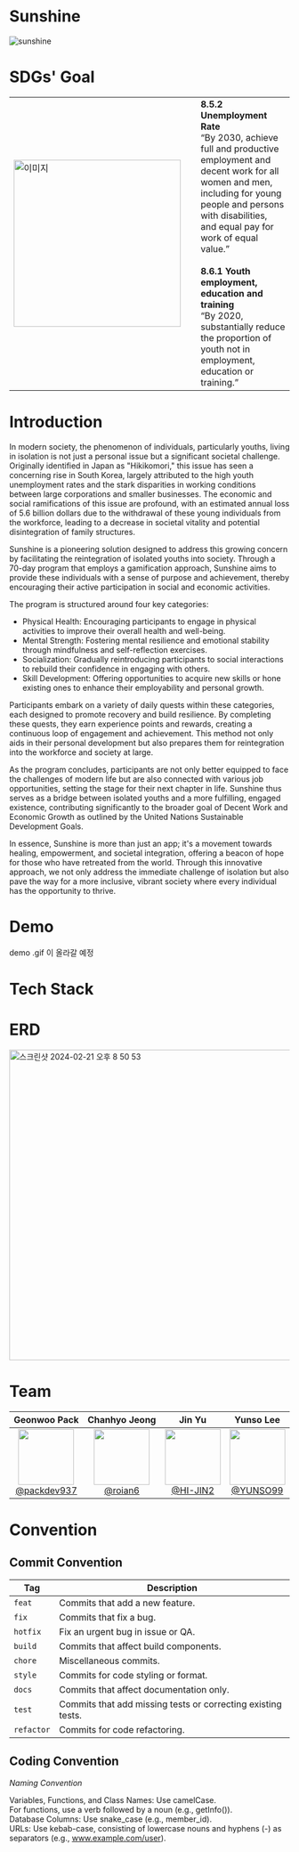 # Sunshine

![sunshine](https://github.com/sunshine-project/.github/assets/89628690/da15e84a-00f5-44e1-ac90-d3a89a1d96ab)

# SDGs' Goal
<table>
<tr>
  <td><img src="https://github.com/sunshine-project/.github/assets/89628690/a24c2717-8f05-4128-81c1-60ccd440006e" alt="이미지" width="300" style="float:left; padding-right:20px;"></td>
  <td>
    <strong>8.5.2 Unemployment Rate</strong><br>
    “By 2030, achieve full and productive employment and decent work for all women and men, including for young people and persons with disabilities, and equal pay for work of equal value.”
    <br><br>
    <strong>8.6.1 Youth employment, education and training</strong><br>
    “By 2020, substantially reduce the proportion of youth not in employment, education or training.”
  </td>
</tr>
</table>


# Introduction
In modern society, the phenomenon of individuals, particularly youths, living in isolation is not just a personal issue but a significant societal challenge. Originally identified in Japan as "Hikikomori," this issue has seen a concerning rise in South Korea, largely attributed to the high youth unemployment rates and the stark disparities in working conditions between large corporations and smaller businesses. The economic and social ramifications of this issue are profound, with an estimated annual loss of 5.6 billion dollars due to the withdrawal of these young individuals from the workforce, leading to a decrease in societal vitality and potential disintegration of family structures.

Sunshine is a pioneering solution designed to address this growing concern by facilitating the reintegration of isolated youths into society. Through a 70-day program that employs a gamification approach, Sunshine aims to provide these individuals with a sense of purpose and achievement, thereby encouraging their active participation in social and economic activities. 

The program is structured around four key categories:
- Physical Health: Encouraging participants to engage in physical activities to improve their overall health and well-being.
- Mental Strength: Fostering mental resilience and emotional stability through mindfulness and self-reflection exercises.
- Socialization: Gradually reintroducing participants to social interactions to rebuild their confidence in engaging with others.
- Skill Development: Offering opportunities to acquire new skills or hone existing ones to enhance their employability and personal growth.

Participants embark on a variety of daily quests within these categories, each designed to promote recovery and build resilience. By completing these quests, they earn experience points and rewards, creating a continuous loop of engagement and achievement. This method not only aids in their personal development but also prepares them for reintegration into the workforce and society at large.

As the program concludes, participants are not only better equipped to face the challenges of modern life but are also connected with various job opportunities, setting the stage for their next chapter in life. Sunshine thus serves as a bridge between isolated youths and a more fulfilling, engaged existence, contributing significantly to the broader goal of Decent Work and Economic Growth as outlined by the United Nations Sustainable Development Goals.

In essence, Sunshine is more than just an app; it's a movement towards healing, empowerment, and societal integration, offering a beacon of hope for those who have retreated from the world. Through this innovative approach, we not only address the immediate challenge of isolation but also pave the way for a more inclusive, vibrant society where every individual has the opportunity to thrive.


# Demo 

demo .gif 이 올라갈 예정

# Tech Stack

# ERD 
<img width="558" alt="스크린샷 2024-02-21 오후 8 50 53" src="https://github.com/sunshine-project/.github/assets/89628690/34731021-9400-4ca6-b3b8-620d518605ef">

# Team

| **Geonwoo Pack** | **Chanhyo Jeong** | **Jin Yu** | **Yunso Lee** |
| :------: | :------: | :------: | :------: |
| [<img src="https://avatars.githubusercontent.com/u/89628690?v=4" height=100 width=100> <br/> @packdev937](https://github.com/packdev937) | [<img src="https://avatars.githubusercontent.com/u/23256775?v=4" height=100 width=100> <br/> @roian6](https://github.com/roian6) | [<img src="https://avatars.githubusercontent.com/u/94737714?v=4" height=100 width=100> <br/> @HI-JIN2](https://github.com/HI-JIN2) | [<img src="https://avatars.githubusercontent.com/u/76758126?v=4" height=100 width=100> <br/> @YUNSO99](https://github.com/YUNSO99) |

# Convention
## Commit Convention
| Tag      | Description                                         |
|----------|-----------------------------------------------------|
| `feat`   | Commits that add a new feature.                     |
| `fix`    | Commits that fix a bug.                             |
| `hotfix` | Fix an urgent bug in issue or QA.                   |
| `build`  | Commits that affect build components.               |
| `chore`  | Miscellaneous commits.                              |
| `style`  | Commits for code styling or format.                 |
| `docs`   | Commits that affect documentation only.             |
| `test`   | Commits that add missing tests or correcting existing tests. |
| `refactor`| Commits for code refactoring.                      |

## Coding Convention
*Naming Convention*

Variables, Functions, and Class Names: Use camelCase. <br>
For functions, use a verb followed by a noun (e.g., getInfo()). <br>
Database Columns: Use snake_case (e.g., member_id). <br>
URLs: Use kebab-case, consisting of lowercase nouns and hyphens (-) as separators (e.g., www.example.com/user). <br>
